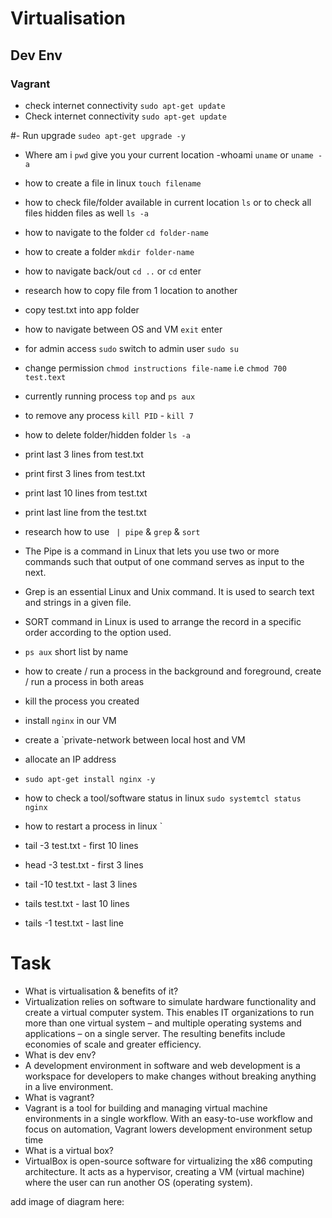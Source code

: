 
# Virtualisation
## Dev Env
### Vagrant



- check internet connectivity `sudo apt-get update`
- Check internet connectivity `sudo apt-get update`

#- Run upgrade `sudeo apt-get upgrade -y`
- Where am i `pwd` give you your current location
-whoami `uname` or `uname -a`
- how to create a file in linux `touch filename`
- how to check file/folder available in current location `ls` or to check all files hidden files as well `ls -a`
- how to navigate to the folder `cd folder-name`
- how to create a folder `mkdir folder-name`
- how to navigate back/out `cd ..` or `cd` enter
- research how to copy file from 1 location to another
- copy test.txt into app folder
- how to navigate between OS and VM `exit` enter
- for admin access `sudo` switch to admin user `sudo su`
- change permission `chmod instructions file-name` i.e `chmod 700 test.text`
- currently running process `top` and `ps aux`
- to remove any process `kill PID` - `kill 7`
- how to delete folder/hidden folder `ls -a` 
- print last 3 lines from test.txt
- print first 3 lines from test.txt
- print last 10 lines from test.txt
- print last line from the test.txt
- research how to use ` | pipe` & `grep` & `sort`
- The Pipe is a command in Linux that lets you use two or more commands such that output of one command serves as input to the next.
- Grep is an essential Linux and Unix command. It is used to search text and strings in a given file.
- SORT command in Linux is used to arrange the record in a specific order according to the option used.
- `ps aux` short list by name
- how to create / run a process in the background and foreground, create / run a process in both areas
- kill the process you created
- install `nginx` in our VM
- create a `private-network between local host and VM
- allocate an IP address
- `sudo apt-get install nginx -y`
- how to check a tool/software status in linux `sudo systemtcl status nginx`
- how to restart a process in linux `

- tail -3 test.txt - first 10 lines
- head -3 test.txt - first 3 lines
- tail -10 test.txt - last 3 lines
- tails test.txt - last 10 lines
- tails -1 test.txt - last line

# Task
- What is virtualisation & benefits of it?
- Virtualization relies on software to simulate hardware functionality and create a virtual computer system. This enables IT organizations to run more than one virtual system – and multiple operating systems and applications – on a single server. The resulting benefits include economies of scale and greater efficiency.
- What is dev env?
- A development environment in software and web development is a workspace for developers to make changes without breaking anything in a live environment.
- What is vagrant?
- Vagrant is a tool for building and managing virtual machine environments in a single workflow. With an easy-to-use workflow and focus on automation, Vagrant lowers development environment setup time
- What is a virtual box?
- VirtualBox is open-source software for virtualizing the x86 computing architecture. It acts as a hypervisor, creating a VM (virtual machine) where the user can run another OS (operating system).

add image of diagram here: